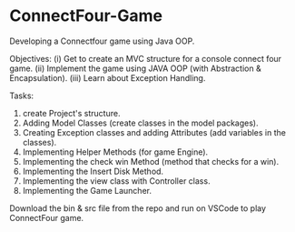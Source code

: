 # ConnectFour-Game
Developing a Connectfour game using Java OOP.

Objectives: 
(i) Get to create an MVC structure for a console connect four game.
(ii) Implement the game using JAVA OOP (with Abstraction & Encapsulation).
(iii) Learn about Exception Handling.

Tasks:
1. create Project's structure.
2. Adding Model Classes (create classes in the model packages).
3. Creating Exception classes and adding Attributes (add variables in the classes).
4. Implementing Helper Methods (for game Engine).
5. Implementing the check win Method (method that checks for a win).
6. Implementing the Insert Disk Method.
7. Implementing the view class with Controller class.
8. Implementing the Game Launcher.

Download the bin & src file from the repo and run on VSCode to play ConnectFour game.
